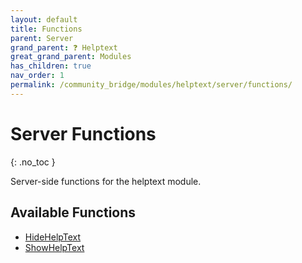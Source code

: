 ```yaml
---
layout: default
title: Functions
parent: Server
grand_parent: ❓ Helptext
great_grand_parent: Modules
has_children: true
nav_order: 1
permalink: /community_bridge/modules/helptext/server/functions/
---
```


# Server Functions
{: .no_toc }

Server-side functions for the helptext module.

## Available Functions

- [HideHelpText](HideHelpText)
- [ShowHelpText](ShowHelpText)
